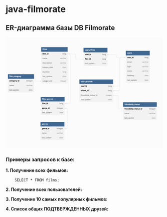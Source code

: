 # java-filmorate

## ER-диаграмма базы DB Filmorate

![Filmorate DB ER-chart](/Filmorate%20DB_Kryuchkov.png)

### Примеры запросов к базе:

  **1. Получение всех фильмов:**
  
        SELECT * FROM films;


  **2. Получение всех пользователей:**


  **3. Получение 10 самых популярных фильмов:**


  **4. Список общих ПОДТВЕРЖДЕННЫХ друзей:**
